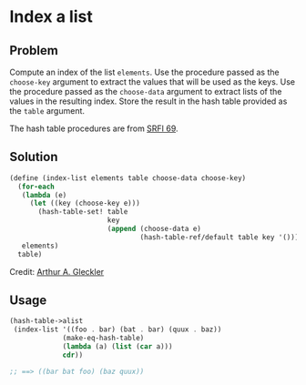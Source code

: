 # Index a list

## Problem

Compute an index of the list `elements`.  Use the procedure passed as
the `choose-key` argument to extract the values that will be used as
the keys.  Use the procedure passed as the `choose-data` argument to
extract lists of the values in the resulting index.  Store the result
in the hash table provided as the `table` argument.

The hash table procedures are from [SRFI 69](https://srfi.schemers.org/srfi-69/).

## Solution

```Scheme
(define (index-list elements table choose-data choose-key)
  (for-each
   (lambda (e)
     (let ((key (choose-key e)))
       (hash-table-set! table
                        key
                        (append (choose-data e)
                                (hash-table-ref/default table key '())))))
   elements)
  table)
```

Credit: [Arthur A. Gleckler](https://speechcode.com/)

## Usage

```Scheme
(hash-table->alist
 (index-list '((foo . bar) (bat . bar) (quux . baz))
             (make-eq-hash-table)
             (lambda (a) (list (car a)))
             cdr))

;; ==> ((bar bat foo) (baz quux))
```
